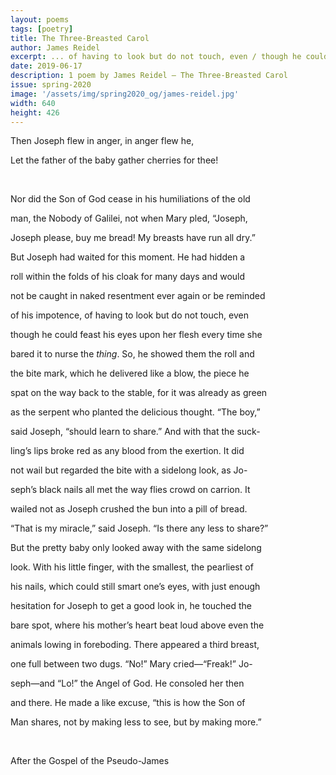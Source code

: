 ```yaml
---
layout: poems
tags: [poetry]
title: The Three-Breasted Carol
author: James Reidel
excerpt: ... of having to look but do not touch, even / though he could feast his eyes upon her flesh every time she / bared it to nurse the thing ...
date: 2019-06-17
description: 1 poem by James Reidel — The Three-Breasted Carol
issue: spring-2020
image: '/assets/img/spring2020_og/james-reidel.jpg'
width: 640
height: 426
---
```


<div class="stanza">

<p class="reidel-open">Then Joseph flew in anger, in anger flew he,</p>
<p class="reidel-open">Let the father of the baby gather cherries for thee!</p>

<br />

<p class="poemline">Nor did the Son of God cease in his humiliations of the old</p>
<p class="poemline">man, the Nobody of Galilei, not when Mary pled, “Joseph,</p>
<p class="poemline">Joseph please, buy me bread! My breasts have run all dry.”</p>
<p class="poemline">But Joseph had waited for this moment. He had hidden a</p>
<p class="poemline">roll within the folds of his cloak for many days and would</p>
<p class="poemline">not be caught in naked resentment ever again or be reminded</p>
<p class="poemline">of his impotence, of having to look but do not touch, even</p>
<p class="poemline">though he could feast his eyes upon her flesh every time she</p>
<p class="poemline">bared it to nurse the <em>thing</em>. So, he showed them the roll and</p>
<p class="poemline">the bite mark, which he delivered like a blow, the piece he</p>
<p class="poemline">spat on the way back to the stable, for it was already as green</p>
<p class="poemline">as the serpent who planted the delicious thought. “The boy,”</p>
<p class="poemline">said Joseph, “should learn to share.” And with that the suck-</p>
<p class="poemline">ling’s lips broke red as any blood from the exertion. It did</p>
<p class="poemline">not wail but regarded the bite with a sidelong look, as Jo-</p>
<p class="poemline">seph’s black nails all met the way flies crowd on carrion. It</p>
<p class="poemline">wailed not as Joseph crushed the bun into a pill of bread.</p>
<p class="poemline">“That is my miracle,” said Joseph. “Is there any less to share?”</p>
<p class="poemline">But the pretty baby only looked away with the same sidelong</p>
<p class="poemline">look. With his little finger, with the smallest, the pearliest of</p>
<p class="poemline">his nails, which could still smart one’s eyes, with just enough</p>
<p class="poemline">hesitation for Joseph to get a good look in, he touched the</p>
<p class="poemline">bare spot, where his mother’s heart beat loud above even the</p>
<p class="poemline">animals lowing in foreboding. There appeared a third breast,</p>
<p class="poemline">one full between two dugs. “No!” Mary cried—“Freak!” Jo-</p>
<p class="poemline">seph—and “Lo!” the Angel of God. He consoled her then</p>
<p class="poemline">and there. He made a like excuse, “this is how the Son of</p>
<p class="poemline">Man shares, not by making less to see, but by making more.”</p>
<br />
<p class="reidel-close">After the Gospel of the Pseudo-James</p>

</div>
